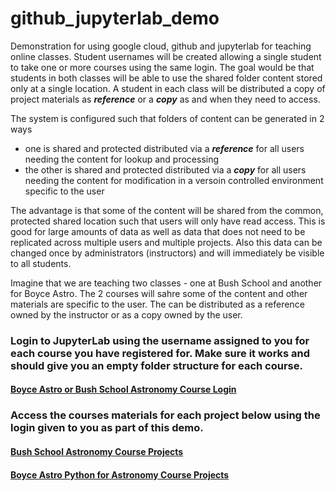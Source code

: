 # github_jupyterlab_demo

Demonstration for using google cloud, github and jupyterlab for teaching online classes. Student usernames will be created allowing a single student to take one or more courses using the same login. The goal would be that students in both classes will be able to use the shared folder content stored only at a single location. A student in each class will be distributed a copy of project materials as ***reference*** or a ***copy*** as and when they need to access.

The system is configured such that folders of content can be generated in 2 ways
- one is shared and protected distributed via a ***reference*** for all users needing the content for lookup and processing
- the other is shared and protected distributed via a ***copy*** for all users needing the content for modification in a versoin controlled environment specific to the user

The advantage is that some of the content will be shared from the common, protected shared location such that users will only have read access. This is good for large amounts of data as well as data that does not need to be replicated across multiple users and multiple projects. Also this data can be changed once by administrators (instructors) and will immediately be visible to all students. 

Imagine that we are teaching two classes - one at Bush School and another for Boyce Astro.  The 2 courses will sahre some of the content and other materials are specific to the user.  The can be distributed as a reference owned by the instructor or as a copy owned by the user.  

### Login to JupyterLab using the username assigned to you for each course you have registered for. Make sure it works and should give you an empty folder structure for each course.

#### [Boyce Astro or Bush School Astronomy Course Login](https://bushastrolab.com/hub/login?next=%2Fhub%2F)

### Access the courses materials for each project below using the login given to you as part of this demo.  

#### [Bush School Astronomy Course Projects](https://chandrunarayan.github.io/astronomy/)
#### [Boyce Astro Python for Astronomy Course Projects](https://drunarayan.github.io/python4astronomy/)
